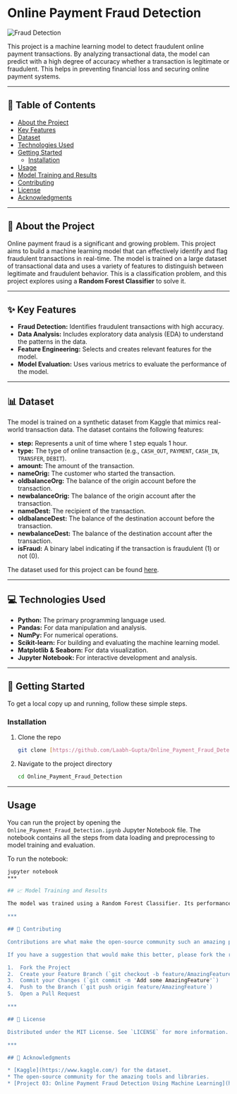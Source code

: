 # Online Payment Fraud Detection

![Fraud Detection](https://i.imgur.com/A8PA1wB.jpeg)

This project is a machine learning model to detect fraudulent online payment transactions. By analyzing transactional data, the model can predict with a high degree of accuracy whether a transaction is legitimate or fraudulent. This helps in preventing financial loss and securing online payment systems.

***

## 📜 Table of Contents
* [About the Project](#-about-the-project)
* [Key Features](#-key-features)
* [Dataset](#-dataset)
* [Technologies Used](#-technologies-used)
* [Getting Started](#-getting-started)
  * [Installation](#installation)
* [Usage](#-usage)
* [Model Training and Results](#-model-training-and-results)
* [Contributing](#-contributing)
* [License](#-license)
* [Acknowledgments](#-acknowledgments)

***

## 📖 About the Project

Online payment fraud is a significant and growing problem. This project aims to build a machine learning model that can effectively identify and flag fraudulent transactions in real-time. The model is trained on a large dataset of transactional data and uses a variety of features to distinguish between legitimate and fraudulent behavior. This is a classification problem, and this project explores using a **Random Forest Classifier** to solve it.

***

## ✨ Key Features

* **Fraud Detection:** Identifies fraudulent transactions with high accuracy.
* **Data Analysis:** Includes exploratory data analysis (EDA) to understand the patterns in the data.
* **Feature Engineering:** Selects and creates relevant features for the model.
* **Model Evaluation:** Uses various metrics to evaluate the performance of the model.

***

## 📊 Dataset

The model is trained on a synthetic dataset from Kaggle that mimics real-world transaction data. The dataset contains the following features:

* **step:** Represents a unit of time where 1 step equals 1 hour.
* **type:** The type of online transaction (e.g., `CASH_OUT`, `PAYMENT`, `CASH_IN`, `TRANSFER`, `DEBIT`).
* **amount:** The amount of the transaction.
* **nameOrig:** The customer who started the transaction.
* **oldbalanceOrg:** The balance of the origin account before the transaction.
* **newbalanceOrig:** The balance of the origin account after the transaction.
* **nameDest:** The recipient of the transaction.
* **oldbalanceDest:** The balance of the destination account before the transaction.
* **newbalanceDest:** The balance of the destination account after the transaction.
* **isFraud:** A binary label indicating if the transaction is fraudulent (1) or not (0).

The dataset used for this project can be found [here](https://www.kaggle.com/datasets/jainilcoder/online-payment-fraud-detection).

***

## 💻 Technologies Used

* **Python:** The primary programming language used.
* **Pandas:** For data manipulation and analysis.
* **NumPy:** For numerical operations.
* **Scikit-learn:** For building and evaluating the machine learning model.
* **Matplotlib & Seaborn:** For data visualization.
* **Jupyter Notebook:** For interactive development and analysis.

***

## 🚀 Getting Started

To get a local copy up and running, follow these simple steps.

### Installation

1.  Clone the repo
    ```sh
    git clone [https://github.com/Laabh-Gupta/Online_Payment_Fraud_Detection.git](https://github.com/Laabh-Gupta/Online_Payment_Fraud_Detection.git)
    ```
2.  Navigate to the project directory
    ```sh
    cd Online_Payment_Fraud_Detection
    ```

***

## Usage

You can run the project by opening the `Online_Payment_Fraud_Detection.ipynb` Jupyter Notebook file. The notebook contains all the steps from data loading and preprocessing to model training and evaluation.

To run the notebook:
```sh
jupyter notebook
***

## 📈 Model Training and Results

The model was trained using a Random Forest Classifier. Its performance is evaluated using metrics like Accuracy, Precision, Recall, and F1-Score. A confusion matrix is also used to visualize the performance of the model's classifications.

***

## 🤝 Contributing

Contributions are what make the open-source community such an amazing place to learn, inspire, and create. Any contributions you make are **greatly appreciated**.

If you have a suggestion that would make this better, please fork the repo and create a pull request. You can also simply open an issue with the tag "enhancement".

1.  Fork the Project
2.  Create your Feature Branch (`git checkout -b feature/AmazingFeature`)
3.  Commit your Changes (`git commit -m 'Add some AmazingFeature'`)
4.  Push to the Branch (`git push origin feature/AmazingFeature`)
5.  Open a Pull Request

***

## 📄 License

Distributed under the MIT License. See `LICENSE` for more information.

***

## 🙏 Acknowledgments

* [Kaggle](https://www.kaggle.com/) for the dataset.
* The open-source community for the amazing tools and libraries.
* [Project 03: Online Payment Fraud Detection Using Machine Learning](https://www.youtube.com/watch?v=C3fr3UMgLDo)